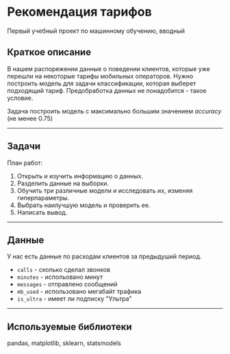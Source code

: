 # Рекомендация тарифов

Первый учебный проект по машинному обучению, вводный

## Краткое описание

В нашем распоряжении данные о поведении клиентов, которые уже перешли на некоторые тарифы мобильных операторов. Нужно построить модель для задачи классификации, которая выберет подходящий тариф. Предобработка данных не понадобится - такое условие.

Задача построить модель с максимально большим значением *accuracy* (не менее 0.75)

---

## Задачи

План работ:
1. Открыть и изучить информацию о данных.
2. Разделить данные на выборки.
3. Обучить три различные модели и исследовать их, изменяя гиперпараметры.
4. Выбрать наилучшую модель и проверить ее.
5. Написать вывод.

---

## Данные

У нас есть данные по расходам клиентов за предыдуший период.

* `calls` - сколько сделал звонков
* `minutes` - испольовано минут
* `messages` - отправлено сообщений
* `mb_used` - использовано мегабайт трафика
* `is_ultra` - имеет ли подписку "Ультра"

---

## Используемые библиотеки

pandas, matplotlib, sklearn, statsmodels
